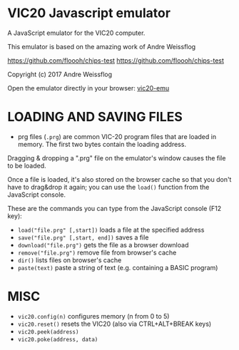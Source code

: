 # VIC20 Javascript emulator

A JavaScript emulator for the VIC20 computer.

This emulator is based on the amazing work of Andre Weissflog

https://github.com/floooh/chips-test
https://github.com/floooh/chips-test

Copyright (c) 2017 Andre Weissflog

Open the emulator directly in your browser: [vic20-emu](https://nippur72.github.io/vic20-emu/)


LOADING AND SAVING FILES
========================

- prg files (`.prg`) are common VIC-20 program files that are loaded in memory.
The first two bytes contain the loading address.

Dragging & dropping a ".prg" file on the emulator's window causes the file to be loaded.

Once a file is loaded, it's also stored on the browser cache so that you don't have
to drag&drop it again; you can use the `load()` function from the JavaScript console.

These are the commands you can type from the JavaScript console (F12 key):

- `load("file.prg" [,start])` loads a file at the specified address
- `save("file.prg" [,start, end])` saves a file 
- `download("file.prg")` gets the file as a browser download
- `remove("file.prg")` remove file from browser's cache
- `dir()` lists files on browser's cache
- `paste(text)` paste a string of text (e.g. containing a BASIC program)

MISC
========
- `vic20.config(n)` configures memory (n from 0 to 5)
- `vic20.reset()` resets the VIC20 (also via CTRL+ALT+BREAK keys)
- `vic20.peek(address)`
- `vic20.poke(address, data)`




